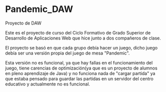 # Pandemic_DAW
Proyecto de DAW

   Este es el proyecto de curso del Ciclo Formativo de Grado Superior de Desarrollo de Aplicaciones Web que hice junto a dos compañeros de clase.
   
   El proyecto se basó en que cada grupo debía hacer un juego, dicho juego debía ser una versión propia del juego de mesa "Pandemic".
   
   Esta versión no es funcional, ya que hay fallas en el funcionamiento del juego, tiene carencias de optimización(ya que es un proyecto 
de alumnos en pleno aprendizaje de Java) y no funciona nada de "cargar partida" ya que estaba pensado para guardar las partidas en
un servidor del centro educativo y actualmente no es funcional.
